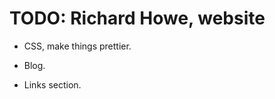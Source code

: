 TODO: Richard Howe, website
===========================

* CSS, make things prettier.

* Blog.

* Links section.
